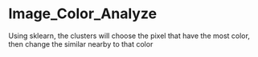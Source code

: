 # Image_Color_Analyze
Using sklearn, the clusters will choose the pixel that have the most color, then change the similar nearby to that color
